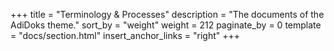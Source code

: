 +++
title = "Terminology & Processes"
description = "The documents of the AdiDoks theme."
sort_by = "weight"
weight = 212
paginate_by = 0
template = "docs/section.html"
insert_anchor_links = "right"
+++
